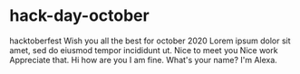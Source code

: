 # hack-day-october
hacktoberfest
Wish you all the best for october 2020
Lorem ipsum dolor sit amet, sed do eiusmod tempor incididunt ut.  Nice to meet you
Nice work Appreciate that.
Hi how are you
I am fine.
What's your name?
I'm Alexa.
